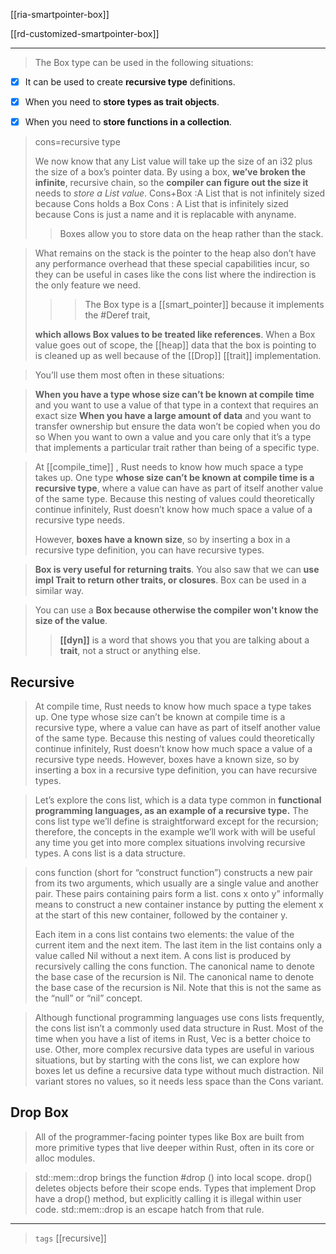[[ria-smartpointer-box]]

[[rd-customized-smartpointer-box]]

---


> The Box type can be used in the following situations:

- [x] It can be used to create **recursive type** definitions. 

- [x] When you need to **store types as trait objects**.

- [x] When you need to **store functions in a collection**.

> cons=recursive type
> 
> We now know that any List value will take up the size of an i32 plus the size of a box’s pointer data. By using a box, **we’ve broken the infinite**, recursive chain, so the **compiler can figure out the size it** needs to *store a List value*.
> Cons+Box :A List that is not infinitely sized because Cons holds a Box Cons : A List that is infinitely sized because Cons is just a name and it is replacable with anyname.
>
>> Boxes allow you to store data on the heap rather than the stack.

> What remains on the stack is the pointer to the heap also don’t have any performance overhead that these special capabilities incur, so they can be useful in cases like the cons list where the indirection is the only feature we need.
> >>The Box<T> type is a [[smart_pointer]] because it implements the #Deref trait, 
> 
> **which allows Box<T> values to be treated like references**. When a Box<T> value goes out of scope, the [[heap]] data that the box is pointing to is cleaned up as well because of the [[Drop]] [[trait]] implementation.

> You’ll use them most often in these situations:

> **When you have a type whose size can’t be known at compile time** and you want to use a value of that type in a context that requires an exact size **When you have a large amount of data** and you want to transfer ownership but ensure the data won’t be copied when you do so When you want to own a value and you care only that it’s a type that implements a particular trait rather than being of a specific type.

> At [[compile_time]] , Rust needs to know how much space a type takes up. One type **whose size can’t be known at compile time is a recursive type**, where a value can have as part of itself another value of the same type. Because this nesting of values could theoretically continue infinitely, Rust doesn’t know how much space a value of a recursive type needs.
> 
> However, **boxes have a known size**, so by inserting a box in a recursive type definition, you can have recursive types.

> **Box is very useful for returning traits**. You also saw that we can **use impl Trait to return other traits, or closures**. Box can be used in a similar way. 

> You can use a **Box because otherwise the compiler won't know the size of the value**. 
> 
>> **[[dyn]]** is a word that shows you that you are talking about a **trait**, not a struct or anything else.


## Recursive

> At compile time, Rust needs to know how much space a type takes up. One type whose size can’t be known at compile time is a recursive type, where a value can have as part of itself another value of the same type. Because this nesting of values could theoretically continue infinitely, Rust doesn’t know how much space a value of a recursive type needs. However, boxes have a known size, so by inserting a box in a recursive type definition, you can have recursive types.

> Let’s explore the cons list, which is a data type common in **functional programming languages, as an example of a recursive type.** The cons list type we’ll define is straightforward except for the recursion; therefore, the concepts in the example we’ll work with will be useful any time you get into more complex situations involving recursive types.
> A cons list is a data structure.

> cons function (short for “construct function”) constructs a new pair from its two arguments, which usually are a single value and another pair. These pairs containing pairs form a list.
> cons x onto y” informally means to construct a new container instance by putting the element x at the start of this new container, followed by the container y.
>
> Each item in a cons list contains two elements: the value of the current item and the next item. The last item in the list contains only a value called Nil without a next item. A cons list is produced by recursively calling the cons function. The canonical name to denote the base case of the recursion is Nil.
> The canonical name to denote the base case of the recursion is Nil. Note that this is not the same as the “null” or “nil” concept.

> Although functional programming languages use cons lists frequently, the cons list isn’t a commonly used data structure in Rust. Most of the time when you have a list of items in Rust, Vec<T> is a better choice to use. Other, more complex recursive data types are useful in various situations, but by starting with the cons list, we can explore how boxes let us define a recursive data type without much distraction.
> Nil variant stores no values, so it needs less space than the Cons variant.

## Drop Box
> All of the programmer-facing pointer types like Box<T> are built from more primitive types that live deeper within Rust, often in its core or alloc modules.

> std::mem::drop brings the function #drop () into local scope. drop() deletes objects before their scope ends.
> Types that implement Drop have a drop() method, but explicitly calling it is illegal within user code. std::mem::drop is an escape hatch from that rule.


---

> `tags` [[recursive]]
